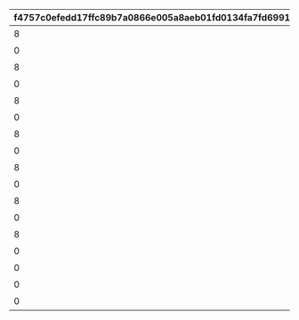|f4757c0efedd17ffc89b7a0866e005a8aeb01fd0134fa7fd69913243919e0d6f|86fea9b6d38492b5609cc897d933956f5815eb4e981fa25f5374e863b3b0f517|3ac6f96d75eb9246c9c158b6ebdb6eaf29f6c260f7a7b940a9e50f6d9f69ff73|84eee0a0eeab61f6a12729ff2e0a5597863bb08efe19a327ba11cdc3f38517ee|0568fca5926f0330035241a2494362d8fbef24ce54a56e4b0dc83ac7ebb0d302|4d189ad56649a8538c6a8a112c75522a062bf77f01648b1892adec50e5700eae|9a5763adf20ee837794a7910b1551cc4df2f36fe69a753569843d8bf46d34589|
| --- | --- | --- | --- | --- | --- | --- |
|8|1|5148061|10148|スイーツ早食いクラブ|40|91002|
|0|1|5148062|10148|ぺんぽこりんの正体…？|0|0|
|8|2|5148064|10148|夜凪の恋バナ？|40|91002|
|0|2|5148065|10148|麦しゅわアブダクション|0|0|
|8|3|5148067|10148|ピッカピカのボードで|40|91002|
|0|3|5148068|10148|Mって何ですか？|0|0|
|8|4|5148070|10148|スイカの次はミルク？|40|91002|
|0|4|5148071|10148|騎士きゅんセラピー|0|0|
|8|5|5148073|10148|パチパチとフーフー|40|91002|
|0|5|5148074|10148|火遁の術でチャメシ！|0|0|
|8|6|5148076|10148|耳を澄ませば|40|91002|
|0|6|5148077|10148|祓った方がよくねー？|0|0|
|8|7|5148079|10148|爆誕ホットヒップドロップ|40|91002|
|0|7|5148080|10148|スーパースライム戦士|0|0|
|0|0|5148601|10148|バラバラな写真と証言|0|0|
|0|7|5148602|10148|写真アルバム復元完了！|0|0|
|0|100|5148603|10148|記念の集合写真★|0|0|